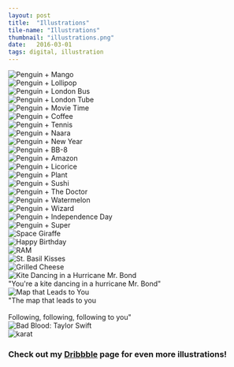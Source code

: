 ```yaml
---
layout: post
title:  "Illustrations"
tile-name: "Illustrations"
thumbnail: "illustrations.png"
date:   2016-03-01
tags: digital, illustration
---
```


<!--the process of the illustration sketch to rhino to illustrator-->
<div class="row">
    <div class="small-12 medium-6 large-6 columns image-container"><img src="../img/illustrations/mango.jpg" alt="Penguin + Mango" /></div>
    <div class="small-12 medium-6 large-6 columns image-container"><img src="../img/illustrations/lollipop.jpg" alt="Penguin + Lollipop" /></div>
    <div class="small-12 medium-6 large-6 columns image-container"><img src="../img/illustrations/bus.png" alt="Penguin + London Bus" /></div>
    <div class="small-12 medium-6 large-6 columns image-container"><img src="../img/illustrations/tube.png" alt="Penguin + London Tube" /></div>
    <div class="small-12 medium-6 large-6 columns image-container"><img src="../img/illustrations/movieTime.jpg" alt="Penguin + Movie Time" /></div>
    <div class="small-12 medium-6 large-6 columns image-container"><img src="../img/illustrations/coffee.png" alt="Penguin + Coffee" /></div>
    <div class="small-12 medium-6 large-6 columns image-container"><img src="../img/illustrations/tennis.jpg" alt="Penguin + Tennis" /></div>
    <div class="small-12 medium-6 large-6 columns image-container"><img src="../img/illustrations/penguinNaara.png" alt="Penguin + Naara" /></div>
    <div class="small-12 medium-6 large-6 columns image-container"><img src="../img/illustrations/newYear2016.png" alt="Penguin + New Year" /></div>
    <div class="small-12 medium-6 large-6 columns image-container"><img src="../img/illustrations/bb8.png" alt="Penguin + BB-8" /></div>
    <div class="small-12 medium-6 large-6 columns image-container"><img src="../img/illustrations/amazon.jpg" alt="Penguin + Amazon" /></div>
    <div class="small-12 medium-6 large-6 columns image-container"><img src="../img/illustrations/licorice.jpg" alt="Penguin + Licorice" /></div>
    <div class="small-12 medium-6 large-6 columns image-container"><img src="../img/illustrations/plant.jpg" alt="Penguin + Plant" /></div>
    <div class="small-12 medium-6 large-6 columns image-container"><img src="../img/illustrations/sushi.jpg" alt="Penguin + Sushi" /></div>
    <div class="small-12 medium-6 large-6 columns image-container"><img src="../img/illustrations/theDoctor.jpg" alt="Penguin + The Doctor" /></div>
    <div class="small-12 medium-6 large-6 columns image-container"><img src="../img/illustrations/watermelon.jpg" alt="Penguin + Watermelon" /></div>
    <div class="small-12 medium-6 large-6 columns image-container"><img src="../img/illustrations/wizard.jpg" alt="Penguin + Wizard" /></div>
    <div class="small-12 medium-6 large-6 columns image-container"><img src="../img/illustrations/sparklers.jpg" alt="Penguin + Independence Day" /></div>
    <div class="small-12 medium-6 large-6 columns image-container"><img src="../img/illustrations/super.jpg" alt="Penguin + Super" /></div>
    <div class="small-12 medium-6 large-6 columns image-container"><img src="../img/illustrations/giraffenaut.png" alt="Space Giraffe" /></div>
    <div class="small-12 medium-6 large-6 columns image-container"><img src="../img/illustrations/happyBirthday.png" alt="Happy Birthday" /></div>
    <div class="small-12 medium-6 large-6 columns image-container"><img src="../img/illustrations/ram.jpg" alt="RAM" /></div>
    <div class="small-12 medium-6 large-6 columns image-container"><img src="../img/illustrations/basilKisses.png" alt="St. Basil Kisses" /></div>
    <div class="small-12 medium-6 large-6 columns image-container"><img src="../img/illustrations/grilledCheese.jpg" alt="Grilled Cheese" /></div>
</div>
<div class="row">
    <div class="small-12 medium-6 large-6 columns image-container"><img src="../img/illustrations/kiteMrBond.png" alt="Kite Dancing in a Hurricane Mr. Bond" /></div>
    <div class="small-12 medium-6 large-6 columns quote">"You're a kite dancing in a hurricane Mr. Bond"</div>
</div>
<div class="row">
    <div class="small-12 medium-6 large-6 columns image-container"><img src="../img/illustrations/followingFollowing.jpg" alt="Map that Leads to You" /></div>
    <div class="small-12 medium-6 large-6 columns quote">"The map that leads to you <br><br> Following, following, following to you"</div>
</div>
<div class="row">
    <div class="small-12 medium-6 large-6 columns image-container"><img src="../img/illustrations/badBlood.jpg" alt="Bad Blood: Taylor Swift" /></div>
    <div class="small-12 medium-6 large-6 columns image-container"><img src="../img/illustrations/karat.png" alt="karat" /></div>
    <!--<div class="small-12 large-6 columns image-container"><img src="../img/illustrations/BB8Stylize.png" alt="BB8 Stylize" /></div>-->
</div>

### Check out my <a target="_blank" href="https://dribbble.com/rehanbutt">Dribbble</a> page for even more illustrations!